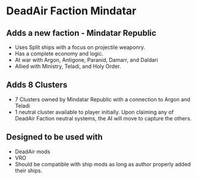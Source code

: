 # DeadAir Faction Mindatar

## Adds a new faction - Mindatar Republic
- Uses Split ships with a focus on projectile weaponry.
- Has a complete economy and logic.
- At war with Argon, Antigone, Paranid, Damarr, and Daldari
- Allied with Ministry, Teladi, and Holy Order.

## Adds 8 Clusters
- 7 Clusters owned by Mindatar Republic with a connection to Argon and Teladi
- 1 neutral cluster available to player initially. Upon claiming any of DeadAir Faction neutral systems, the AI will move to capture the others.

## Designed to be used with
- DeadAir mods
- VRO
- Should be compatible with ship mods as long as author properly added their ships.
